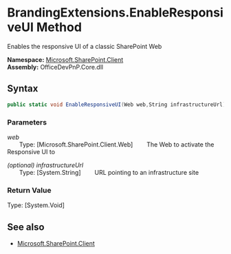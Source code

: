 # BrandingExtensions.EnableResponsiveUI Method  
Enables the responsive UI of a classic SharePoint Web  

**Namespace:** [Microsoft.SharePoint.Client](Microsoft.SharePoint.Client.md)  
**Assembly:** OfficeDevPnP.Core.dll  
## Syntax
```C#
public static void EnableResponsiveUI(Web web,String infrastructureUrl)
```
### Parameters
*web*  
&emsp;&emsp;Type: [Microsoft.SharePoint.Client.Web] 
&emsp;&emsp;The Web to activate the Responsive UI to  
  
*(optional) infrastructureUrl*  
&emsp;&emsp;Type: [System.String] 
&emsp;&emsp;URL pointing to an infrastructure site  
  
### Return Value
Type: [System.Void]  

## See also
- [Microsoft.SharePoint.Client](Microsoft.SharePoint.Client.md)
